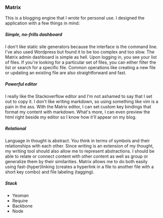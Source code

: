 ### Matrix

This is a blogging engine that I wrote for personal use. I designed the application with a few things in mind:

##### Simple, no-frills dashboard

I don't like static site generators because the interface is the command line. I've also used Wordpress but found it to be too complex and too slow. The Matrix admin dashboard is simple as hell. Upon logging in, you see your list of files. If you're looking for a particular set of files, you can either filter the list or search for a specific file. Common operations like creating a new file or updating an existing file are also straightforward and fast.

##### Powerful editor

I really like the Stackoverflow editor and I'm not ashamed to say that I set out to copy it. I don't like writing markdown, so using something like vim is a pain in the ass. With the Matrix editor, I can set custom key bindings that format my content with markdown. What's more, I can even preview the html right beside my editor so I know how it'll appear on my blog.

##### Relational

Language in thought is abstract. You think in terms of symbols and their relationships with each other. Since writing is an extension of my thought, my writing tool should also allow me to represent abstractions. I should be able to relate or connect content with other content as well as group or generalize them by their similarities. Matrix allows me to do both easily using fast-(hyper)linking (creates a hyperlink in a file to another file with a short key combo) and file labeling (tagging).

##### Stack

* Yeoman
* Require
* Backbone
* Node
